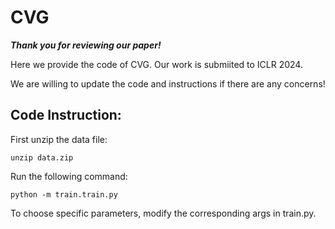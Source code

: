 # CVG

_**Thank you for reviewing our paper!**_

Here we provide the code of CVG. Our work is submiited to ICLR 2024. 

We are willing to update the code and instructions if there are any concerns!

## Code Instruction:

First unzip the data file:

```
unzip data.zip
```


Run the following command:

```
python -m train.train.py
```

To choose specific parameters, modify the corresponding args in train.py.
